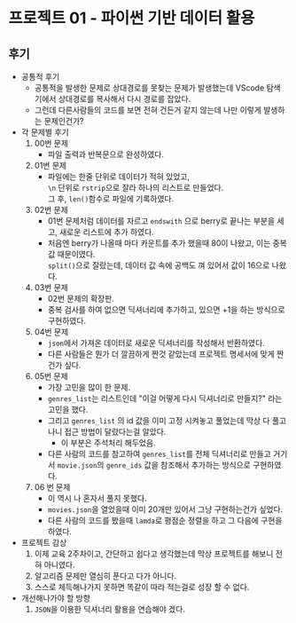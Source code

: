 # 프로젝트 01 - 파이썬 기반 데이터 활용

## 후기
- 공통적 후기
    - 공통적을 발생한 문제로 상대경로를 못찾는 문제가 발생했는데
        VScode 탐색기에서 상대경로를 복사해서 다시 경로를 잡았다.
    - 그런데 다른사람들의 코드를 보면 전혀 건든거 같지 않는데 나만 이렇게 발생하는 문제인건가?
- 각 문제별 후기
    1. 00번 문제
        - 파일 출력과 반복문으로 완성하였다.
    2. 01번 문제
        - 파일에는 한줄 단위로 데이터가 적혀 있었고,</br>
         ```\n``` 단위로  ```rstrip```으로 잘라 하나의 리스트로 만들었다. </br>
        그 후, ```len()```함수로 파일에 기록하였다.
    3. 02번 문제
        - 01번 문제처럼 데이터를 자르고 ```endswith```
        으로 berry로 끝나는 부분을 세고, 새로운 리스트에 추가 하였다.</br>
         - 처음엔 berry가 나올때 마다 카운트를 추가 했을때 80이 나왔고, 이는 중복값 때문이였다. 
        </br>```split()```으로 잘랐는데, 데이터 값 속에 공백도 껴 있어서 값이 16으로 나왔다. 
    4. 03번 문제
        - 02번 문제의 확장판. 
        - 중복 검사를 하여 없으면 딕셔너리에 추가하고, 있으면 +1을 하는 방식으로 구현하였다. 
    5. 04번 문제
        - ```json```에서 가져온 데이터로 새로운 딕셔너리를 작성해서 반환하였다.
        - 다른 사람들은 뭔가 더 깔끔하게 짠것 같았는데 프로젝트 명세서에 맞게 짠건가 싶다.
    6. 05번 문제
        - 가장 고민을 많이 한 문제. 
        - ```genres_list```는 리스트인데 "이걸 어떻게 다시 딕셔너리로 만들지?" 라는 고민을 했다.
        - 그리고 ```genres_list``` 의 id 값을 이미 고정 시켜놓고 풀었는데 막상 다 풀고 나니 접근 방법이 달랐다는걸 알았다. 
            * 이 부분은 주석처리 해두었음. 
        - 다른 사람의 코드를 참고하여 ```genres_list```를 전체 딕셔너리로 만들고 거기서 ```movie.json```의  ```genre_ids``` 값을 참조해서 추가하는 방식으로 구현하였다.
    7. 06 번 문제
        - 이 역시 나 혼자서 풀지 못했다.
        - ```movies.json```을 열었을때 이미 20개만 있어서 그냥 구현하는건가 싶었다.
        - 다른 사람의 코드를 봤을때 ```lamda```로 평점순 정렬을 하고 그 다음에 구현을 하였다.
- 프로젝트 감상
    1. 이제 교육 2주차이고, 간단하고 쉽다고 생각했는데 막상 프로젝트를 해보니 전혀 아니였다.
    2. 알고리즘 문제만 열심히 푼다고 다가 아니다.
    3. 스스로 체득해나가지 못하면 똑같이 따라 적는걸로 성장 할 수 없다.
- 개선해나가야 할 방향
    1. ```JSON```을 이용한 딕셔너리 활용을 연습해야 겠다.